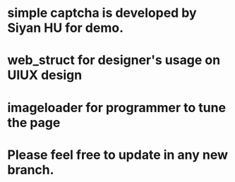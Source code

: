 # simple captcha is developed by Siyan HU for demo.
# web_struct for designer's usage on UIUX design
# imageloader for programmer to tune the page
# Please feel free to update in any new branch.
